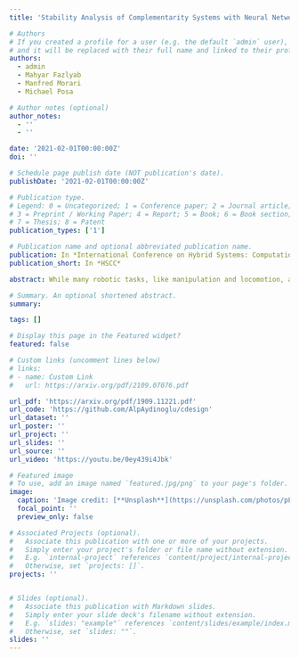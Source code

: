 ```yaml
---
title: 'Stability Analysis of Complementarity Systems with Neural Network Controllers'

# Authors
# If you created a profile for a user (e.g. the default `admin` user), write the username (folder name) here
# and it will be replaced with their full name and linked to their profile.
authors:
  - admin
  - Mahyar Fazlyab
  - Manfred Morari
  - Michael Posa

# Author notes (optional)
author_notes:
  - ''
  - ''

date: '2021-02-01T00:00:00Z'
doi: ''

# Schedule page publish date (NOT publication's date).
publishDate: '2021-02-01T00:00:00Z'

# Publication type.
# Legend: 0 = Uncategorized; 1 = Conference paper; 2 = Journal article;
# 3 = Preprint / Working Paper; 4 = Report; 5 = Book; 6 = Book section;
# 7 = Thesis; 8 = Patent
publication_types: ['1']

# Publication name and optional abbreviated publication name.
publication: In *International Conference on Hybrid Systems: Computation and Control*
publication_short: In *HSCC*

abstract: While many robotic tasks, like manipulation and locomotion, are fundamentally based in making and breaking contact with the environment, state-of-the-art control policies struggle to deal with the hybrid nature of multi-contact motion. Such controllers often rely heavily upon heuristics or, due to the combinatoric structure in the dynamics, are unsuitable for real-time control. Principled deployment of tactile sensors offers a promising mechanism for stable and robust control, but modern approaches often use this data in an ad hoc manner, for instance to guide guarded moves. In this work, by exploiting the complementarity structure of contact dynamics, we propose a control framework which can close the loop on rich, tactile sensors. Critically, this framework is non-combinatoric, enabling optimization algorithms to automatically synthesize provably stable control policies. We demonstrate this approach on three different underactuated, multi-contact robotics problems.

# Summary. An optional shortened abstract.
summary:

tags: []

# Display this page in the Featured widget?
featured: false

# Custom links (uncomment lines below)
# links:
# - name: Custom Link
#   url: https://arxiv.org/pdf/2109.07076.pdf

url_pdf: 'https://arxiv.org/pdf/1909.11221.pdf'
url_code: 'https://github.com/AlpAydinoglu/cdesign'
url_dataset: ''
url_poster: ''
url_project: ''
url_slides: ''
url_source: ''
url_video: 'https://youtu.be/0ey439i4Jbk'

# Featured image
# To use, add an image named `featured.jpg/png` to your page's folder.
image:
  caption: 'Image credit: [**Unsplash**](https://unsplash.com/photos/pLCdAaMFLTE)'
  focal_point: ''
  preview_only: false

# Associated Projects (optional).
#   Associate this publication with one or more of your projects.
#   Simply enter your project's folder or file name without extension.
#   E.g. `internal-project` references `content/project/internal-project/index.md`.
#   Otherwise, set `projects: []`.
projects: ''


# Slides (optional).
#   Associate this publication with Markdown slides.
#   Simply enter your slide deck's filename without extension.
#   E.g. `slides: "example"` references `content/slides/example/index.md`.
#   Otherwise, set `slides: ""`.
slides: ''
---
```

